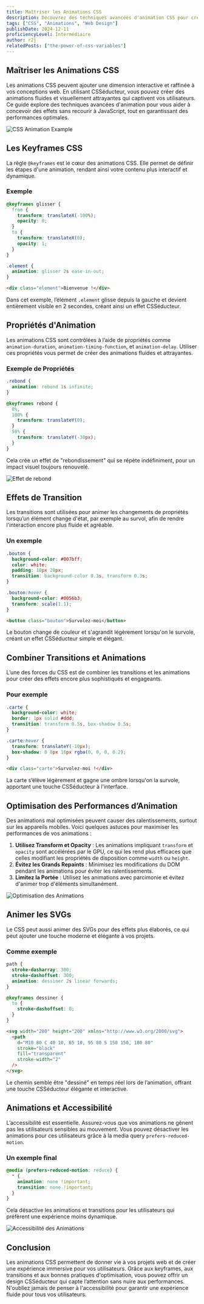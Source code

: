 ```yaml
---
title: Maîtriser les Animations CSS
description: Découvrez des techniques avancées d'animation CSS pour créer des animations visuellement attrayantes et performantes. Apprenez à utiliser les keyframes, les transitions, et les meilleures pratiques pour optimiser les performances. Offrez à vos utilisateurs une expérience CSSéducteur avec des animations fluides et captivantes.
tags: ["CSS", "Animations", "Web Design"]
publishDate: 2024-12-11
proficiencyLevel: Intermédiaire
author: r2j
relatedPosts: ["the-power-of-css-variables"]
---
```


## Maîtriser les Animations CSS

Les animations CSS peuvent ajouter une dimension interactive et raffinée à vos conceptions web. En utilisant CSSéducteur, vous pouvez créer des animations fluides et visuellement attrayantes qui captivent vos utilisateurs. Ce guide explore des techniques avancées d'animation pour vous aider à concevoir des effets sans recourir à JavaScript, tout en garantissant des performances optimales.

![CSS Animation Example](https://placehold.co/800x400?text=Exemple+d%27Animation+CSS)

## Les Keyframes CSS

La règle `@keyframes` est le cœur des animations CSS. Elle permet de définir les étapes d'une animation, rendant ainsi votre contenu plus interactif et dynamique.

### Exemple

```css
@keyframes glisser {
  from {
    transform: translateX(-100%);
    opacity: 0;
  }
  to {
    transform: translateX(0);
    opacity: 1;
  }
}

.element {
  animation: glisser 2s ease-in-out;
}
```

```html
<div class="element">Bienvenue !</div>
```

Dans cet exemple, l’élément `.element` glisse depuis la gauche et devient entièrement visible en 2 secondes, créant ainsi un effet CSSéducteur.

## Propriétés d'Animation

Les animations CSS sont contrôlées à l’aide de propriétés comme `animation-duration`, `animation-timing-function`, et `animation-delay`. Utiliser ces propriétés vous permet de créer des animations fluides et attrayantes.

### Exemple de Propriétés

```css
.rebond {
  animation: rebond 1s infinite;
}

@keyframes rebond {
  0%,
  100% {
    transform: translateY(0);
  }
  50% {
    transform: translateY(-30px);
  }
}
```

Cela crée un effet de "rebondissement" qui se répète indéfiniment, pour un impact visuel toujours renouvelé.

![Effet de rebond](https://placehold.co/800x400?text=Effet+de+rebond+CSS)

## Effets de Transition

Les transitions sont utilisées pour animer les changements de propriétés lorsqu’un élément change d'état, par exemple au survol, afin de rendre l'interaction encore plus fluide et agréable.

### Un exemple

```css
.bouton {
  background-color: #007bff;
  color: white;
  padding: 10px 20px;
  transition: background-color 0.3s, transform 0.3s;
}

.bouton:hover {
  background-color: #0056b3;
  transform: scale(1.1);
}
```

```html
<button class="bouton">Survolez-moi</button>
```

Le bouton change de couleur et s'agrandit légèrement lorsqu'on le survole, créant un effet CSSéducteur simple et élégant.

## Combiner Transitions et Animations

L’une des forces du CSS est de combiner les transitions et les animations pour créer des effets encore plus sophistiqués et engageants.

### Pour exemple

```css
.carte {
  background-color: white;
  border: 1px solid #ddd;
  transition: transform 0.5s, box-shadow 0.5s;
}

.carte:hover {
  transform: translateY(-10px);
  box-shadow: 0 8px 16px rgba(0, 0, 0, 0.2);
}
```

```html
<div class="carte">Survolez-moi !</div>
```

La carte s’élève légèrement et gagne une ombre lorsqu'on la survole, apportant une touche CSSéducteur à l'interface.

## Optimisation des Performances d’Animation

Des animations mal optimisées peuvent causer des ralentissements, surtout sur les appareils mobiles. Voici quelques astuces pour maximiser les performances de vos animations :

1. **Utilisez Transform et Opacity** : Les animations impliquant `transform` et `opacity` sont accélérées par le GPU, ce qui les rend plus efficaces que celles modifiant les propriétés de disposition comme `width` ou `height`.
2. **Évitez les Grands Repaints** : Minimisez les modifications du DOM pendant les animations pour éviter les ralentissements.
3. **Limitez la Portée** : Utilisez les animations avec parcimonie et évitez d'animer trop d'éléments simultanément.

![Optimisation des Animations](https://placehold.co/800x400?text=Optimisation+des+Animations+CSS)

## Animer les SVGs

Le CSS peut aussi animer des SVGs pour des effets plus élaborés, ce qui peut ajouter une touche moderne et élégante à vos projets.

### Comme exemple

```css
path {
  stroke-dasharray: 300;
  stroke-dashoffset: 300;
  animation: dessiner 2s linear forwards;
}

@keyframes dessiner {
  to {
    stroke-dashoffset: 0;
  }
}
```

```html
<svg width="200" height="200" xmlns="http://www.w3.org/2000/svg">
  <path
    d="M10 80 C 40 10, 65 10, 95 80 S 150 150, 180 80"
    stroke="black"
    fill="transparent"
    stroke-width="2"
  />
</svg>
```

Le chemin semble être "dessiné" en temps réel lors de l’animation, offrant une touche CSSéducteur élégante et interactive.

## Animations et Accessibilité

L’accessibilité est essentielle. Assurez-vous que vos animations ne gênent pas les utilisateurs sensibles au mouvement. Vous pouvez désactiver les animations pour ces utilisateurs grâce à la media query `prefers-reduced-motion`.

### Un exemple final

```css
@media (prefers-reduced-motion: reduce) {
  * {
    animation: none !important;
    transition: none !important;
  }
}
```

Cela désactive les animations et transitions pour les utilisateurs qui préfèrent une expérience moins dynamique.

![Accessibilité des Animations](https://placehold.co/800x400?text=Accessibilité+des+Animations+CSS)

## Conclusion

Les animations CSS permettent de donner vie à vos projets web et de créer une expérience immersive pour vos utilisateurs. Grâce aux keyframes, aux transitions et aux bonnes pratiques d'optimisation, vous pouvez offrir un design CSSéducteur qui capte l’attention sans nuire aux performances. N'oubliez jamais de penser à l'accessibilité pour garantir une expérience fluide pour tous vos utilisateurs.
